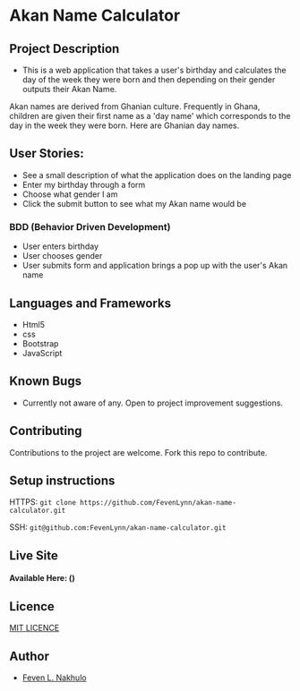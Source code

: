 # Akan Name Calculator

## Project Description

-  This is a web application that takes a user's birthday and calculates the day of the week they were born and then depending on their gender outputs their Akan Name. 

Akan names are derived from Ghanian culture. Frequently in Ghana, children are given their first name as a 'day name' which corresponds to the day in the week they were born. Here are Ghanian day names.

## User Stories:

- See a small description of what the application does on the landing page
- Enter my birthday through a form
- Choose what gender I am
- Click the submit button to see what my Akan name would be


### BDD (Behavior Driven Development)

- User enters birthday
- User chooses gender
- User submits form and application brings a pop up with the user's Akan name 


## Languages and Frameworks

- Html5
- css
- Bootstrap
- JavaScript

## Known Bugs

- Currently not aware of any. Open to project improvement suggestions.

## Contributing

Contributions to the project are welcome. Fork this repo to contribute.

## Setup instructions

HTTPS: `git clone https://github.com/FevenLynn/akan-name-calculator.git`

SSH: `git@github.com:FevenLynn/akan-name-calculator.git`
## Live Site

#### Available Here: ()

## Licence
[MIT LICENCE](LICENSE)
## Author

- [Feven L. Nakhulo](https://github.com/FevenLynn)